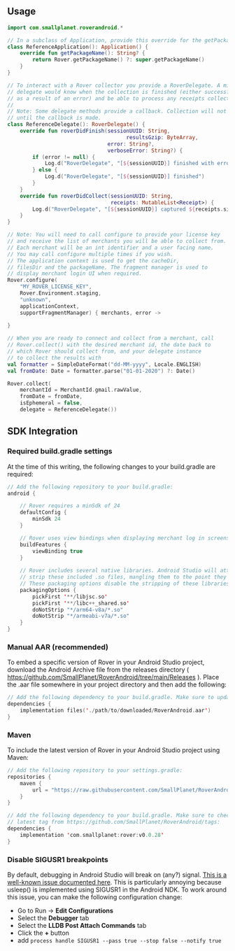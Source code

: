 ## Usage

```kotlin
import com.smallplanet.roverandroid.*

// In a subclass of Application, provide this override for the getPackageName() method
class ReferenceApplication(): Application() {
    override fun getPackageName(): String? {
        return Rover.getPackageName() ?: super.getPackageName()
    }
}
```

```kotlin
// To interact with a Rover collector you provide a RoverDelegate. A minimal
// delegate would know when the collection is finished (either successfully or
// as a result of an error) and be able to process any receipts collected.
//
// Note: Some delegate methods provide a callback. Collection will not continue
// until the callback is made.
class ReferenceDelegate(): RoverDelegate() {
    override fun roverDidFinish(sessionUUID: String,
						    		  resultsGzip: ByteArray,
                                error: String?,
                                verboseError: String?) {
        if (error != null) {
            Log.d("RoverDelegate", "[${sessionUUID}] finished with error: ${error}")
        } else {
            Log.d("RoverDelegate", "[${sessionUUID}] finished")
        }
    }
    override fun roverDidCollect(sessionUUID: String,
                                 receipts: MutableList<Receipt>) {
        Log.d("RoverDelegate", "[${sessionUUID}] captured ${receipts.size} receipts")
    }
}

```

```kotlin
// Note: You will need to call configure to provide your license key
// and receive the list of merchants you will be able to collect from.
// Each merchant will be an int identifier and a user facing name.
// You may call configure multiple times if you wish.
// The application context is used to get the cacheDir, 
// filesDir and the packageName. The fragment manager is used to
// display merchant login UI when required.
Rover.configure(
    "MY_ROVER_LICENSE_KEY",
    Rover.Environment.staging,
    "unknown",
    applicationContext, 
    supportFragmentManager) { merchants, error ->
	
}

// When you are ready to connect and collect from a merchant, call 
// Rover.collect() with the desired merchant id, the date back to
// which Rover should collect from, and your delegate instance
// to collect the results with
val formatter = SimpleDateFormat("dd-MM-yyyy", Locale.ENGLISH)
val fromDate: Date = formatter.parse("01-01-2020") ?: Date()

Rover.collect(
	merchantId = MerchantId.gmail.rawValue,
	fromDate = fromDate,
	isEphemeral = false,
	delegate = ReferenceDelegate())
```

## SDK Integration

### Required build.gradle settings

At the time of this writing, the following changes to your build.gradle are required:


```kotlin
// Add the following repository to your build.gradle:
android {

	// Rover requires a minSdk of 24
	defaultConfig {
        minSdk 24
    }

	// Rover uses view bindings when displaying merchant log in screens
	buildFeatures {
		viewBinding true
	}
	
	// Rover includes several native libraries. Android Studio will attempt to automatically
	// strip these included .so files, mangling them to the point they will no longer work.
	// These packaging options disable the stripping of these libraries.
	packagingOptions {
		pickFirst '**/libjsc.so'
		pickFirst '**/libc++_shared.so'
		doNotStrip "*/arm64-v8a/*.so"
		doNotStrip "*/armeabi-v7a/*.so"
	}
}
```

### Manual AAR (recommended)

To embed a specific version of Rover in your Android Studio project, download the Android Archive file from the releases directory ( https://github.com/SmallPlanet/RoverAndroid/tree/main/Releases ). Place the .aar file somewhere in your project directory and then
add the following:

```kotlin
// Add the following dependency to your build.gradle. Make sure to update the path correctly to your downloaded .aar file.
dependencies {
	implementation files('./path/to/downloaded/RoverAndroid.aar')
}
```

### Maven

To include the latest version of Rover in your Android Studio project using Maven:


```kotlin
// Add the following repository to your settings.gradle:
repositories {
    maven {
        url = "https://raw.githubusercontent.com/SmallPlanet/RoverAndroid/main/maven"
    }
}
```

```kotlin
// Add the following dependency to your build.gradle. Make sure to check the
// latest tag from https://github.com/SmallPlanet/RoverAndroid/tags:
dependencies {
    implementation 'com.smallplanet:rover:v0.0.28'
}
```

### Disable SIGUSR1 breakpoints

By default, debugging in Android Studio will break on (any?) signal. [This is a well-known issue documented here](https://issuetracker.google.com/issues/240007217?pli=1). This is particularly annoying because usleep() is implemented using SIGUSR1 in the Android NDK. To work around this issue, you can make the following configuration change:

- Go to Run -> **Edit Configurations**
- Select the **Debugger** tab
- Select the **LLDB Post Attach Commands** tab
- Click the **+** button
- add ```process handle SIGUSR1 --pass true --stop false --notify true```


